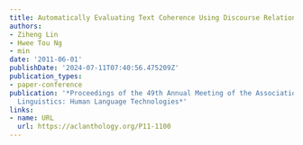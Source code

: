 ```yaml
---
title: Automatically Evaluating Text Coherence Using Discourse Relations
authors:
- Ziheng Lin
- Hwee Tou Ng
- min
date: '2011-06-01'
publishDate: '2024-07-11T07:40:56.475209Z'
publication_types:
- paper-conference
publication: '*Proceedings of the 49th Annual Meeting of the Association for Computational
  Linguistics: Human Language Technologies*'
links:
- name: URL
  url: https://aclanthology.org/P11-1100
---
```

